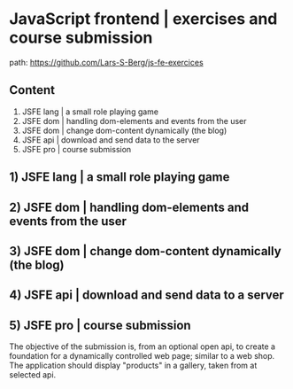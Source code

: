 # JavaScript frontend | exercises and course submission

path: <https://github.com/Lars-S-Berg/js-fe-exercices>

## Content

1. JSFE lang | a small role playing game
2. JSFE dom  | handling dom-elements and events from the user
3. JSFE dom  | change dom-content dynamically (the blog)
4. JSFE api  | download and send data to the server
5. JSFE pro  | course submission

## 1) JSFE lang | a small role playing game

## 2) JSFE dom  | handling dom-elements and events from the user

## 3) JSFE dom  | change dom-content dynamically (the blog)

## 4) JSFE api  | download and send data to a server

## 5) JSFE pro  | course submission

The objective of the submission is, from an optional open api, to create a foundation for a dynamically controlled web page; similar to a web shop. The application should display "products" in a gallery, taken from at selected api.
